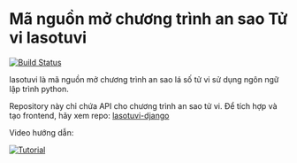 Mã nguồn mở chương trình an sao Tử vi lasotuvi
===========================================

[![Build Status](https://travis-ci.org/doanguyen/lasotuvi.svg?branch=master)](https://travis-ci.org/doanguyen/lasotuvi)

lasotuvi là mã nguồn mở chương trình an sao lá số tử vi sử  dụng ngôn ngữ lập trình python.

Repository này chỉ chứa API cho chương trình an sao tử vi. Để tích hợp và tạo frontend, hãy xem repo: [lasotuvi-django](https://github.com/doanguyen/lasotuvi-django)

Video hướng dẫn:

[![Tutorial](http://i.vimeocdn.com/video/717548888_640.jpg)](https://vimeo.com/283303258 "Tutorial")
